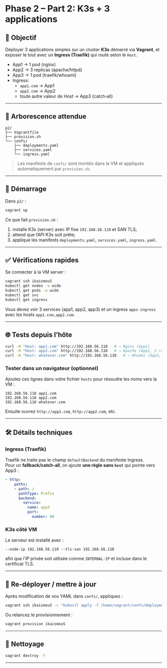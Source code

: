 # Phase 2 – Part 2: K3s + 3 applications

## 🎯 Objectif
Déployer 3 applications simples sur un cluster **K3s** démarré via **Vagrant**, et exposer le tout avec un **Ingress (Traefik)** qui route selon le `Host`.

- App1 → 1 pod (nginx)
- App2 → 3 replicas (apache/httpd)
- App3 → 1 pod (traefik/whoami)
- Ingress:
  - `app1.com` → App1
  - `app2.com` → App2
  - toute autre valeur de Host → App3 (catch‑all)

---

## 📂 Arborescence attendue
```
p2/
├── Vagrantfile
├── provision.sh
└── confs/
    ├── deployments.yaml
    ├── services.yaml
    └── ingress.yaml
```

> Les manifests de `confs/` sont montés dans la VM et appliqués automatiquement par `provision.sh`.

---

## 🚀 Démarrage
Dans `p2/` :
```bash
vagrant up
```

Ce que fait `provision.sh` :
1) installe K3s (server) avec IP fixe `192.168.56.110` et SAN TLS;  
2) attend que l’API K3s soit prête;  
3) applique les manifests `deployments.yaml`, `services.yaml`, `ingress.yaml`.

---

## ✅ Vérifications rapides
Se connecter à la VM server :
```bash
vagrant ssh ikaismouS
kubectl get nodes -o wide
kubectl get pods -o wide
kubectl get svc
kubectl get ingress
```

Vous devez voir 3 services (app1, app2, app3) et un ingress `apps-ingress` avec les hosts `app1.com,app2.com`.

---

## 🌐 Tests depuis l’hôte
```bash
curl -H "Host: app1.com" http://192.168.56.110   # → Nginx (App1)
curl -H "Host: app2.com" http://192.168.56.110   # → Apache (App2, 3 replicas derrière)
curl -H "Host: whatever.com" http://192.168.56.110   # → Whoami (App3, catch‑all)
```

### Tester dans un navigateur (optionnel)
Ajoutez ces lignes dans votre fichier `hosts` pour résoudre les noms vers la VM :
```
192.168.56.110 app1.com
192.168.56.110 app2.com
192.168.56.110 whatever.com
```
Ensuite ouvrez `http://app1.com`, `http://app2.com`, etc.

---

## 🛠️ Détails techniques

### Ingress (Traefik)
Traefik ne traite pas le champ `defaultBackend` du manifeste Ingress.  
Pour un **fallback/catch‑all**, on ajoute **une règle sans `host`** qui pointe vers App3 :
```yaml
- http:
    paths:
    - path: /
      pathType: Prefix
      backend:
        service:
          name: app3
          port:
            number: 80
```

### K3s côté VM
Le serveur est installé avec :
```
--node-ip 192.168.56.110 --tls-san 192.168.56.110
```
afin que l’IP privée soit utilisée comme `INTERNAL-IP` et incluse dans le certificat TLS.

---

## 🔁 Re-déployer / mettre à jour
Après modification de vos YAML dans `confs/`, appliquez :
```bash
vagrant ssh ikaismouS -c "kubectl apply -f /home/vagrant/confs/deployments.yaml && kubectl apply -f /home/vagrant/confs/services.yaml && kubectl apply -f /home/vagrant/confs/ingress.yaml"
```

Ou relancez le provisionnement :
```bash
vagrant provision ikaismouS
```

---

## 🧹 Nettoyage
```bash
vagrant destroy -f
```

---

